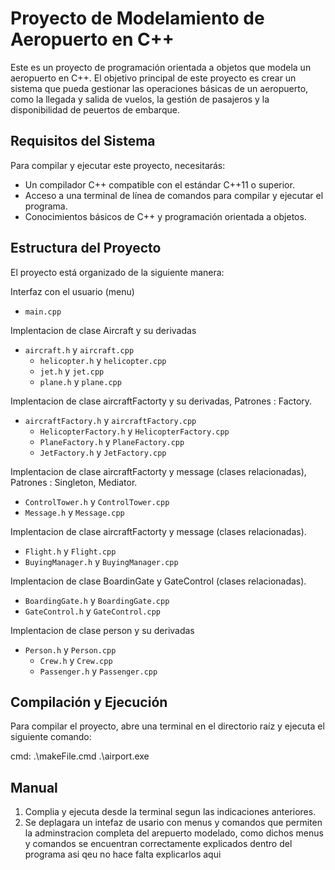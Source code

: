 # Proyecto de Modelamiento de Aeropuerto en C++

Este es un proyecto de programación orientada a objetos que modela un aeropuerto en C++. El objetivo principal de este proyecto es crear un sistema que pueda gestionar las operaciones básicas de un aeropuerto, como la llegada y salida de vuelos, la gestión de pasajeros y la disponibilidad de peuertos de embarque.

## Requisitos del Sistema

Para compilar y ejecutar este proyecto, necesitarás:

- Un compilador C++ compatible con el estándar C++11 o superior.
- Acceso a una terminal de línea de comandos para compilar y ejecutar el programa.
- Conocimientos básicos de C++ y programación orientada a objetos.

## Estructura del Proyecto

El proyecto está organizado de la siguiente manera:

Interfaz con el usuario (menu)
- `main.cpp`

Implentacion de clase Aircraft y su derivadas
- `aircraft.h` y `aircraft.cpp`
    - `helicopter.h` y `helicopter.cpp`
    - `jet.h` y `jet.cpp`
    - `plane.h` y `plane.cpp`

Implentacion de clase aircraftFactorty y su derivadas, Patrones : Factory.
- `aircraftFactory.h` y `aircraftFactory.cpp`
    - `HelicopterFactory.h` y `HelicopterFactory.cpp`
    - `PlaneFactory.h` y `PlaneFactory.cpp`
    - `JetFactory.h` y `JetFactory.cpp`

Implentacion de clase aircraftFactorty y message (clases relacionadas), Patrones : Singleton, Mediator.
- `ControlTower.h` y `ControlTower.cpp`
- `Message.h` y `Message.cpp`

Implentacion de clase aircraftFactorty y message (clases relacionadas).
- `Flight.h` y `Flight.cpp`
- `BuyingManager.h` y `BuyingManager.cpp`

Implentacion de clase BoardinGate y GateControl (clases relacionadas).
- `BoardingGate.h` y `BoardingGate.cpp`
- `GateControl.h` y `GateControl.cpp`

Implentacion de clase person y su derivadas
- `Person.h` y `Person.cpp`
  - `Crew.h` y `Crew.cpp`
  - `Passenger.h` y `Passenger.cpp`
  
## Compilación y Ejecución

Para compilar el proyecto, abre una terminal en el directorio raíz y ejecuta el siguiente comando:

cmd:
.\makeFile.cmd
.\airport.exe

## Manual

1. Complia y ejecuta desde la terminal segun las indicaciones anteriores.
2. Se deplagara un intefaz de usario con menus y comandos que permiten la adminstracion completa del arepuerto modelado, como dichos menus y comandos se encuentran correctamente explicados dentro del programa asi qeu no hace falta explicarlos aqui

